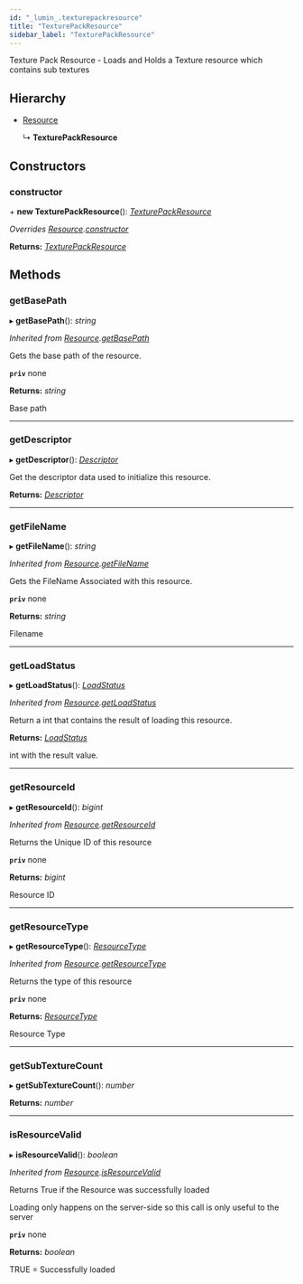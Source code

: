 ```yaml
---
id: "_lumin_.texturepackresource"
title: "TexturePackResource"
sidebar_label: "TexturePackResource"
---
```


Texture Pack Resource - Loads and Holds a Texture resource which contains sub textures

## Hierarchy

* [Resource](_lumin_.resource.md)

  ↳ **TexturePackResource**

## Constructors

###  constructor

\+ **new TexturePackResource**(): *[TexturePackResource](_lumin_.texturepackresource.md)*

*Overrides [Resource](_lumin_.resource.md).[constructor](_lumin_.resource.md#constructor)*

**Returns:** *[TexturePackResource](_lumin_.texturepackresource.md)*

## Methods

###  getBasePath

▸ **getBasePath**(): *string*

*Inherited from [Resource](_lumin_.resource.md).[getBasePath](_lumin_.resource.md#getbasepath)*

Gets the base path of the resource.

**`priv`** none

**Returns:** *string*

Base path

___

###  getDescriptor

▸ **getDescriptor**(): *[Descriptor](_lumin_.multipack.descriptor.md)*

Get the descriptor data used to initialize this resource.

**Returns:** *[Descriptor](_lumin_.multipack.descriptor.md)*

___

###  getFileName

▸ **getFileName**(): *string*

*Inherited from [Resource](_lumin_.resource.md).[getFileName](_lumin_.resource.md#getfilename)*

Gets the FileName Associated with this resource.

**`priv`** none

**Returns:** *string*

Filename

___

###  getLoadStatus

▸ **getLoadStatus**(): *[LoadStatus](../enums/_lumin_.resources.loadstatus.md)*

*Inherited from [Resource](_lumin_.resource.md).[getLoadStatus](_lumin_.resource.md#getloadstatus)*

Return a int that contains the result of loading this resource.

**Returns:** *[LoadStatus](../enums/_lumin_.resources.loadstatus.md)*

int with the result value.

___

###  getResourceId

▸ **getResourceId**(): *bigint*

*Inherited from [Resource](_lumin_.resource.md).[getResourceId](_lumin_.resource.md#getresourceid)*

Returns the Unique ID of this resource

**`priv`** none

**Returns:** *bigint*

Resource ID

___

###  getResourceType

▸ **getResourceType**(): *[ResourceType](../enums/_lumin_.resourcetype.md)*

*Inherited from [Resource](_lumin_.resource.md).[getResourceType](_lumin_.resource.md#getresourcetype)*

Returns the type of this resource

**`priv`** none

**Returns:** *[ResourceType](../enums/_lumin_.resourcetype.md)*

Resource Type

___

###  getSubTextureCount

▸ **getSubTextureCount**(): *number*

**Returns:** *number*

___

###  isResourceValid

▸ **isResourceValid**(): *boolean*

*Inherited from [Resource](_lumin_.resource.md).[isResourceValid](_lumin_.resource.md#isresourcevalid)*

Returns True if the Resource was successfully loaded

Loading only happens on the server-side so this call is
only useful to the server

**`priv`** none

**Returns:** *boolean*

TRUE = Successfully loaded
